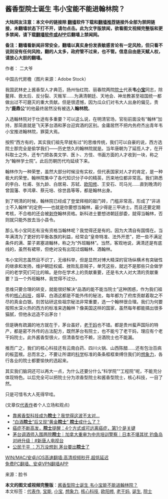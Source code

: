  <h2>酱香型院士诞生 韦小宝能不能进翰林院？</h2> <p class="notice"><b>大陆网友注意：本文中的链接除 <a href="https://github.com/bannedbook/fanqiang" >翻墙</a>软件下载和<a href="https://github.com/killgcd/justmysocks/blob/master/README.md">翻墙推荐</a>链接外全部为禁网链接，未翻墙状态下打不开，请勿点击。此为文字版禁闻，欲看图文视频完整版和更多禁闻，请下载<a href="https://github.com/bannedbook/fanqiang">翻墙软件或APP</a>后翻墙上禁闻网。</p><p>备注：翻墙看新闻非常安全，翻墙以真实身份发表敏感言论有一定风险，但只看不说则没有任何风险，翻的人太多，政府管不过来，也不管。信息自由是天赋人权，请放心大胆的翻墙。</b></p>  <div class="entry"> <p>作者： 二大爷</p> <p id="conimg">中国古代房檐（图片来源：Adobe Stock）</p> <p>我国武林史上酱香型人才典范，扬州怡红院、丽春院两院<a href="https://www.bannedbook.org/bnews/tag/%e9%99%a2%e5%a3%ab/" class="st_tag internal_tag" rel="tag" title="标签 院士 下的日志">院士</a>代表<strong>韦<a href="https://www.bannedbook.org/bnews/tag/%e5%b0%8f%e5%ae%9d/" class="st_tag internal_tag" rel="tag" title="标签 小宝 下的日志">小宝</a></strong>同志，除鳌拜、救太后、反分裂、灭叛军……为满清朝廷、天地会、神龙教甚至祖国统一都做出过不可磨灭的重大贡献。但是很遗憾，因为瓜众们对韦大人出身的偏见，贵为“<strong>鹿鼎公</strong>”的他最终居然没有被选入<strong>翰林院</strong>。</p> <p>入选翰林院对于仕途有多重要？可以这么说，在明清官场，官衔前面没有“翰林”加持，那简直就是飞天茅台酒和茅台迎宾酒的区别。金庸居然不把内务府杰出青年韦小宝推进翰林院，罪莫大焉。</p>  <p>按照“西方有的，其实我们祖先早就有过”的思维传统，我们可以自豪的说，西方选院士那完全是偷学我们——历史悠久的翰林院就是。当年唐朝为了延揽人才，在开科取士之外，还专门把各类文学、医卜、方伎、书画方面的人才收到一块，称之为“翰林学士院”。此后历朝历代均延续下来。</p> <p>翰林作为一种荣誉，虽然大部分时候没有实权，但代表国家对人才的肯定，是一种极大的荣誉。翰林院集中了各代知识分子中的精英，历来地位都非常高。我们熟悉的李白、杜甫、张九龄、白居易、苏轼、<a href="https://www.bannedbook.org/bnews/tag/%e6%ac%a7%e9%98%b3%e4%bf%ae/" class="st_tag internal_tag" rel="tag" title="标签 欧阳修 下的日志">欧阳修</a>、王安石、司马光……直到晚清的曾国藩、李鸿章、蔡元培、徐世昌等等，都是翰林出身。</p> <p>到了明清的时候，翰林院已经成了登堂拜相的敲门砖，门槛非常高，形成了“非进士不入翰林”的定例——也就是你要想当翰林，最少得是三甲进士。而且还要定期考核，不合格的还会被<span class='wp_keywordlink'><a href="https://www.bannedbook.org/forum2/topic21.html" title="《剥夺》 黄建民 著" target="_blank">剥夺</a></span>翰林资格。新科进士要想进朝廷部委，就得当翰林，否则就只能外放去当小县令。</p> <p>那么韦小宝同志有没有资格当翰林呢？我觉得还是有的。因为大清自有国情在。当年满清为了更好的平衡各族的利益，经常会“皇帝特准、法外开恩”，把一些不满足条件的满、蒙子弟塞进翰林，称之为“外班翰林”。当然，客观地说，满清还是有底线的，虽然有裙带，但绝对没有出现过烟翰林、酒翰林。</p>  <p>韦小宝同志虽然目不识丁，无缘科举，但是显然对博大精深的官场纵横术有突破性的继承和发扬，维护朝廷权威、挫败乱臣贼子，单凭这些，就远不是那些只会做学问的老学究们可比的嘛。是你在学术上的贡献重要，还是韦大人对大清的贡献重要？当一个外班翰林，我觉得不过分。</p> <p>思维只要合理的转变，就能很好解决“品酒的能不能当院士”这种困惑，作为我们祖传的<a href="https://www.bannedbook.org/bnews/tag/%E6%A0%B8%E5%BF%83%E7%A7%91%E6%8A%80/" class="st_tag internal_tag" rel="tag" title="标签 核心科技 下的日志">核心科技</a>，烟草、白酒这都是不能外传的秘法，每年都为了府库贡献着取之不尽的真金白银。刻苦钻研这些祖宗秘法非常重要，选一个翰林很合理。我们为何要按照水深火热的西方的标准来选翰林？像美国这样的国家，虽然每年都能搞出很多猫腻，但他永远造不出茅台！</p> <p>但是确有疏漏的地方就在于，茅台虽好，<a href="https://www.bannedbook.org/bnews/tag/%E8%80%81%E5%B9%B2%E5%A6%88/" class="st_tag internal_tag" rel="tag" title="标签 老干妈 下的日志">老干妈</a>也不错。都是贵州蜚声国际的特产，都是密不外传的古法配方，既然茅台有院士，也不能亏了老干妈，理应有个老干妈院士。此外酱香型很火，但清香型也不赖，汾酒院士也不能漏。</p> <p>推而广之，我们的核心科技还有云南白药、四川火锅、山西陈醋……还有包治百病的板蓝根。总而言之，不要让所谓的<span class='wp_keywordlink'><a href="https://www.bannedbook.org/forum11/topic309.html" title="禁片：“科学”的棍子" target="_blank">科学</a></span>标准的条条框框束缚住我们的<a href="https://www.bannedbook.org/bnews/tag/%E6%83%B3%E8%B1%A1%E5%8A%9B/" class="st_tag internal_tag" rel="tag" title="标签 想象力 下的日志">想象力</a>，各行各业的院士都要愉快的选起来。</p>  <p>其实我们脑洞还可以再大一点，为什么还要分什么“科学院”“工程院”呢，不能充分体现特色。以后完全可以把院士分为浓香型院士和酱香型院士，核心科技，一目了然。</p> <p>只是可惜韦大人死得早哇。</p> <p>(文章仅<a href="https://www.bannedbook.org/bnews/tag/%E4%BB%A3%E8%A1%A8%E4%BD%9C/" class="st_tag internal_tag" rel="tag" title="标签 代表作 下的日志">代表作</a>者个人立场和观点)</p> <ul class='op-related-articles' title='相关阅读'> <li><a href='https://www.bannedbook.org/bnews/cnnews/20210220/1490457.html' target='_blank'>靠酱香型科技成为<b>院士</b>？我觉得这波不太对…</a></li> <li><a href='https://www.bannedbook.org/bnews/ssgc/20210220/1490447.html' target='_blank'>“白酒<b>院士</b>”后又现“黄金<b>院士</b>” <b>院士</b>成什么了？</a></li> <li><a href='https://www.bannedbook.org/bnews/health/20210219/1489972.html' target='_blank'>癌症不断高发，<b>院士</b>提醒：4个方式或可远离癌症，第1个是关键</a></li> <li><a href='https://www.bannedbook.org/bnews/bannedvideo/20210218/1489302.html' target='_blank'>茅台调酒师入围两院<b>院士</b>｜加拿大重审为中共培训警察｜日本不堪其扰 钓鱼岛对峙升级｜#新唐人电视台</a></li> <li><a href='https://www.bannedbook.org/bnews/comments/20210218/1489272.html' target='_blank'>公民于平 ：万万没想到 茅台要出<b>院士</b>了</a></li> </ul> <p class="texttj"> <a href="https://github.com/bannedbook/fanqiang/wiki/V2ray%E6%9C%BA%E5%9C%BA" target="_blank">WIN/MAC/安卓/iOS高速翻墙:高清视频秒开,超低延迟</a><br/> <a href="https://github.com/bannedbook/fanqiang/wiki/%E7%A6%81%E9%97%BB%E7%BD%91%E5%AE%89%E5%8D%93%E7%BF%BB%E5%A2%99%E6%96%B0%E9%97%BBAPP" target="_blank">免费PC翻墙、安卓VPN翻墙APP</a></p><p> 来源：脸书 </p> <a name='sharetosocial'></a>       <div><b>本文的图文或视频完整版</b>：<a href='https://www.bannedbook.org/bnews/comments/20210220/1490566.html'>酱香型院士诞生 韦小宝能不能进翰林院？</a></div>  </div><!--END ENTRY--> <div class="postfooter"> <div>本文标签：<a href="https://www.bannedbook.org/bnews/tag/%E4%BB%A3%E8%A1%A8%E4%BD%9C/" rel="tag">代表作</a>, <a href="https://www.bannedbook.org/bnews/tag/%e5%ae%9d%e8%83%bd/" rel="tag">宝能</a>, <a href="https://www.bannedbook.org/bnews/tag/%e5%b0%8f%e5%ae%9d/" rel="tag">小宝</a>, <a href="https://www.bannedbook.org/bnews/tag/%E6%83%B3%E8%B1%A1%E5%8A%9B/" rel="tag">想象力</a>, <a href="https://www.bannedbook.org/bnews/tag/%E6%A0%B8%E5%BF%83%E7%A7%91%E6%8A%80/" rel="tag">核心科技</a>, <a href="https://www.bannedbook.org/bnews/tag/%e6%ac%a7%e9%98%b3%e4%bf%ae/" rel="tag">欧阳修</a>, <a href="https://www.bannedbook.org/bnews/tag/%E8%80%81%E5%B9%B2%E5%A6%88/" rel="tag">老干妈</a>, <a href="https://www.bannedbook.org/bnews/tag/%E8%AF%9E%E7%94%9F/" rel="tag">诞生</a>, <a href="https://www.bannedbook.org/bnews/tag/%e9%99%a2%e5%a3%ab/" rel="tag">院士</a></div>  </div><!--END POSTFOOTER--> 
